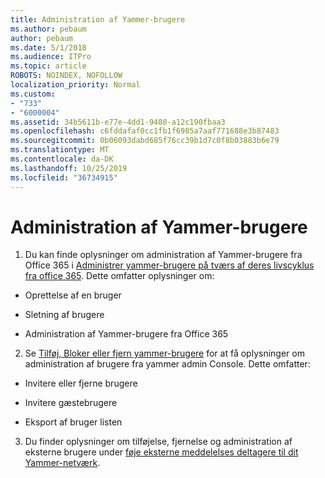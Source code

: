 ```yaml
---
title: Administration af Yammer-brugere
ms.author: pebaum
author: pebaum
ms.date: 5/1/2018
ms.audience: ITPro
ms.topic: article
ROBOTS: NOINDEX, NOFOLLOW
localization_priority: Normal
ms.custom:
- "733"
- "6000004"
ms.assetid: 34b5611b-e77e-4dd1-9480-a12c190fbaa3
ms.openlocfilehash: c6fddafaf0cc1fb1f6985a7aaf771688e3b87483
ms.sourcegitcommit: 0b06093dabd685f76cc39b1d7c0f8b03883b6e79
ms.translationtype: MT
ms.contentlocale: da-DK
ms.lasthandoff: 10/25/2019
ms.locfileid: "36734915"
---
```

# <a name="managing-yammer-users"></a>Administration af Yammer-brugere

1. Du kan finde oplysninger om administration af Yammer-brugere fra Office 365 i [Administrer yammer-brugere på tværs af deres livscyklus fra office 365](https://docs.microsoft.com/yammer/manage-yammer-users/manage-users-across-their-lifecycle). Dette omfatter oplysninger om:

  - Oprettelse af en bruger

  - Sletning af brugere

  - Administration af Yammer-brugere fra Office 365

2. Se [Tilføj, Bloker eller fjern yammer-brugere](http://alchemyportal.azurewebsites.net/Rule/ManageYammer%20users%20across%20their%20lifecycle%20from%20Office%20365) for at få oplysninger om administration af brugere fra yammer admin Console. Dette omfatter:

  - Invitere eller fjerne brugere

  - Invitere gæstebrugere

  - Eksport af bruger listen

3. Du finder oplysninger om tilføjelse, fjernelse og administration af eksterne brugere under [føje eksterne meddelelses deltagere til dit Yammer-netværk](https://docs.microsoft.com/yammer/work-with-external-users/add-external-participants).
